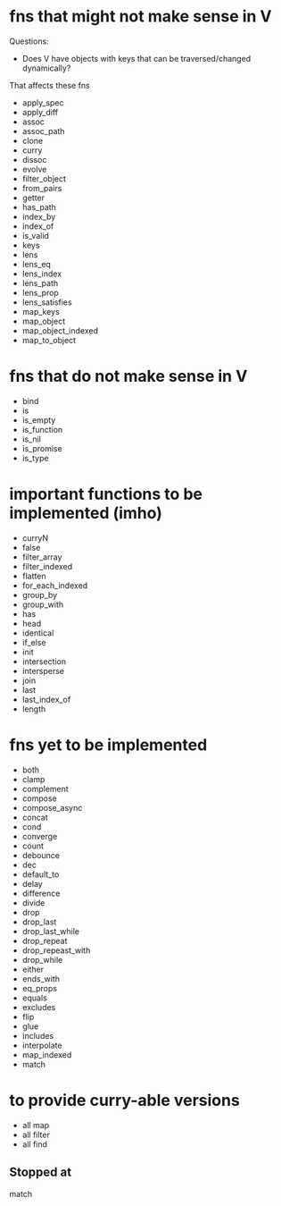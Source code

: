 # fns that might not make sense in V

Questions:
- Does V have objects with keys that can be traversed/changed dynamically?

That affects these fns
- apply_spec
- apply_diff
- assoc
- assoc_path
- clone
- curry
- dissoc
- evolve
- filter_object
- from_pairs
- getter
- has_path
- index_by
- index_of
- is_valid
- keys
- lens
- lens_eq
- lens_index
- lens_path
- lens_prop
- lens_satisfies
- map_keys
- map_object
- map_object_indexed
- map_to_object

# fns that do not make sense in V
- bind
- is
- is_empty
- is_function
- is_nil
- is_promise
- is_type

# important functions to be implemented (imho)
- curryN
- false
- filter_array
- filter_indexed
- flatten
- for_each_indexed
- group_by
- group_with
- has
- head
- identical
- if_else
- init
- intersection
- intersperse
- join
- last
- last_index_of
- length

# fns yet to be implemented
- both
- clamp
- complement
- compose
- compose_async
- concat
- cond
- converge
- count
- debounce
- dec
- default_to
- delay
- difference
- divide
- drop
- drop_last
- drop_last_while
- drop_repeat
- drop_repeast_with
- drop_while
- either
- ends_with
- eq_props
- equals
- excludes
- flip
- glue
- includes
- interpolate
- map_indexed
- match

# to provide curry-able versions
- all map
- all filter
- all find

## Stopped at
match